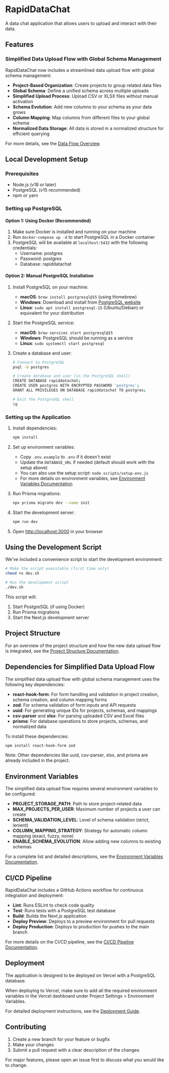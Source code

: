 # RapidDataChat

A data chat application that allows users to upload and interact with their data.

## Features

### Simplified Data Upload Flow with Global Schema Management

RapidDataChat now includes a streamlined data upload flow with global schema management:

- **Project-Based Organization**: Create projects to group related data files
- **Global Schema**: Define a unified schema across multiple uploads
- **Simplified Upload Process**: Upload CSV or XLSX files without manual activation
- **Schema Evolution**: Add new columns to your schema as your data grows
- **Column Mapping**: Map columns from different files to your global schema
- **Normalized Data Storage**: All data is stored in a normalized structure for efficient querying

For more details, see the [Data Flow Overview](docs/data-flow-overview.md).

## Local Development Setup

### Prerequisites

- Node.js (v18 or later)
- PostgreSQL (v15 recommended)
- npm or yarn

### Setting up PostgreSQL

#### Option 1: Using Docker (Recommended)

1. Make sure Docker is installed and running on your machine
2. Run `docker-compose up -d` to start PostgreSQL in a Docker container
3. PostgreSQL will be available at `localhost:5432` with the following credentials:
   - Username: postgres
   - Password: postgres
   - Database: rapiddatachat

#### Option 2: Manual PostgreSQL Installation

1. Install PostgreSQL on your machine:

   - **macOS**: `brew install postgresql@15` (using Homebrew)
   - **Windows**: Download and install from [PostgreSQL website](https://www.postgresql.org/download/windows/)
   - **Linux**: `sudo apt install postgresql-15` (Ubuntu/Debian) or equivalent for your distribution

2. Start the PostgreSQL service:

   - **macOS**: `brew services start postgresql@15`
   - **Windows**: PostgreSQL should be running as a service
   - **Linux**: `sudo systemctl start postgresql`

3. Create a database and user:

   ```bash
   # Connect to PostgreSQL
   psql -U postgres

   # Create database and user (in the PostgreSQL shell)
   CREATE DATABASE rapiddatachat;
   CREATE USER postgres WITH ENCRYPTED PASSWORD 'postgres';
   GRANT ALL PRIVILEGES ON DATABASE rapiddatachat TO postgres;

   # Exit the PostgreSQL shell
   \q
   ```

### Setting up the Application

1. Install dependencies:

   ```bash
   npm install
   ```

2. Set up environment variables:

   - Copy `.env.example` to `.env` if it doesn't exist
   - Update the `DATABASE_URL` if needed (default should work with the setup above)
   - You can also use the setup script: `node scripts/setup-env.js`
   - For more details on environment variables, see [Environment Variables Documentation](docs/environment-variables.md)

3. Run Prisma migrations:

   ```bash
   npx prisma migrate dev --name init
   ```

4. Start the development server:

   ```bash
   npm run dev
   ```

5. Open [http://localhost:3000](http://localhost:3000) in your browser

## Using the Development Script

We've included a convenience script to start the development environment:

```bash
# Make the script executable (first time only)
chmod +x dev.sh

# Run the development script
./dev.sh
```

This script will:

1. Start PostgreSQL (if using Docker)
2. Run Prisma migrations
3. Start the Next.js development server

## Project Structure

For an overview of the project structure and how the new data upload flow is integrated, see the [Project Structure Documentation](docs/project-structure.md).

## Dependencies for Simplified Data Upload Flow

The simplified data upload flow with global schema management uses the following key dependencies:

- **react-hook-form**: For form handling and validation in project creation, schema creation, and column mapping forms
- **zod**: For schema validation of form inputs and API requests
- **uuid**: For generating unique IDs for projects, schemas, and mappings
- **csv-parser** and **xlsx**: For parsing uploaded CSV and Excel files
- **prisma**: For database operations to store projects, schemas, and normalized data

To install these dependencies:

```bash
npm install react-hook-form zod
```

Note: Other dependencies like uuid, csv-parser, xlsx, and prisma are already included in the project.

## Environment Variables

The simplified data upload flow requires several environment variables to be configured:

- **PROJECT_STORAGE_PATH**: Path to store project-related data
- **MAX_PROJECTS_PER_USER**: Maximum number of projects a user can create
- **SCHEMA_VALIDATION_LEVEL**: Level of schema validation (strict, lenient)
- **COLUMN_MAPPING_STRATEGY**: Strategy for automatic column mapping (exact, fuzzy, none)
- **ENABLE_SCHEMA_EVOLUTION**: Allow adding new columns to existing schemas

For a complete list and detailed descriptions, see the [Environment Variables Documentation](docs/environment-variables.md).

## CI/CD Pipeline

RapidDataChat includes a GitHub Actions workflow for continuous integration and deployment:

- **Lint**: Runs ESLint to check code quality
- **Test**: Runs tests with a PostgreSQL test database
- **Build**: Builds the Next.js application
- **Deploy Preview**: Deploys to a preview environment for pull requests
- **Deploy Production**: Deploys to production for pushes to the main branch

For more details on the CI/CD pipeline, see the [CI/CD Pipeline Documentation](docs/ci-cd-pipeline.md).

## Deployment

The application is designed to be deployed on Vercel with a PostgreSQL database.

When deploying to Vercel, make sure to add all the required environment variables in the Vercel dashboard under Project Settings > Environment Variables.

For detailed deployment instructions, see the [Deployment Guide](DEPLOYMENT.md).

## Contributing

1. Create a new branch for your feature or bugfix
2. Make your changes
3. Submit a pull request with a clear description of the changes

For major features, please open an issue first to discuss what you would like to change.

